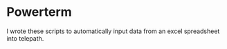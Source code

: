 # Powerterm
I wrote these scripts to automatically input data from an excel spreadsheet into telepath.
